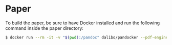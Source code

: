 # Paper

To build the paper, be sure to have Docker installed and run the following
command inside the paper directory:

```bash
$ docker run --rm -it -v "$(pwd):/pandoc" dalibo/pandocker --pdf-engine=xelatex --template=eisvogel --listings --highlight-style espresso *.md -o paper.pdf
```
